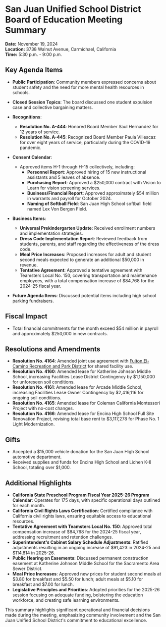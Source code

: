 # San Juan Unified School District Board of Education Meeting Summary

**Date:** November 19, 2024  
**Location:** 3738 Walnut Avenue, Carmichael, California  
**Time:** 5:30 p.m. - 9:00 p.m.

## Key Agenda Items

- **Public Participation**: Community members expressed concerns about student safety and the need for more mental health resources in schools.

- **Closed Session Topics**: The board discussed one student expulsion case and collective bargaining matters.

- **Recognitions**: 
  - **Resolution No. A-444**: Honored Board Member Saul Hernandez for 12 years of service.
  - **Resolution No. A-445**: Recognized Board Member Paula Villescaz for over eight years of service, particularly during the COVID-19 pandemic.

- **Consent Calendar**: 
  - Approved items H-1 through H-15 collectively, including:
    - **Personnel Report**: Approved hiring of 15 new instructional assistants and 5 leaves of absence.
    - **Purchasing Report**: Approved a $250,000 contract with Vision to Learn for vision screening services.
    - **Business/Financial Report**: Approved approximately $54 million in warrants and payroll for October 2024.
    - **Naming of Softball Field**: San Juan High School softball field named Lex Von Bergen Field.

- **Business Items**: 
  - **Universal Prekindergarten Update**: Received enrollment numbers and implementation strategies.
  - **Dress Code Implementation Report**: Reviewed feedback from students, parents, and staff regarding the effectiveness of the dress code.
  - **Meal Price Increases**: Proposed increases for adult and student second meals expected to generate an additional $50,000 in revenue.
  - **Tentative Agreement**: Approved a tentative agreement with Teamsters Local No. 150, covering transportation and maintenance employees, with a total compensation increase of $84,768 for the 2024-25 fiscal year.

- **Future Agenda Items**: Discussed potential items including high school parking fundraisers.

## Fiscal Impact

- Total financial commitments for the month exceed $54 million in payroll and approximately $250,000 in new contracts.

## Resolutions and Amendments

- **Resolution No. 4164**: Amended joint use agreement with [Fulton El-Camino Recreation and Park District](https://www.fultoncaminorec.com/) for shared facility use.
- **Resolution No. 4160**: Amended lease for Katherine Johnson Middle School, increasing Facilities Lease District Contingency by $1,150,000 for unforeseen soil conditions.
- **Resolution No. 4161**: Amended lease for Arcade Middle School, increasing Facilities Lease Owner Contingency by $2,416,116 for ongoing soil conditions.
- **Resolution No. 4165**: Amended lease for Coleman California Montessori Project with no-cost changes.
- **Resolution No. 4166**: Amended lease for Encina High School Full Site Renovation Project, revising total base rent to $3,117,278 for Phase No. 1 Light Modernization.

## Gifts

- Accepted a $15,000 vehicle donation for the San Juan High School automotive department.
- Received supplies and funds for Encina High School and Lichen K-8 School, totaling over $1,000.

## Additional Highlights

- **California State Preschool Program Fiscal Year 2025-26 Program Calendar**: Operates for 175 days, with specific operational days outlined for each month.
- **California Civil Rights Laws Certification**: Certified compliance with California civil rights laws, ensuring equitable access to educational resources.
- **Tentative Agreement with Teamsters Local No. 150**: Approved total compensation increase of $84,768 for the 2024-25 fiscal year, addressing recruitment and retention challenges.
- **Superintendent's Cabinet Salary Schedule Adjustments**: Ratified adjustments resulting in an ongoing increase of $91,423 in 2024-25 and $114,814 in 2025-26.
- **Public Hearing on Easements**: Discussed permanent construction easement at Katherine Johnson Middle School for the Sacramento Area Sewer District.
- **Meal Price Increases**: Approved new prices for student second meals at $3.80 for breakfast and $5.50 for lunch; adult meals at $5.10 for breakfast and $7.00 for lunch.
- **Legislative Principles and Priorities**: Adopted priorities for the 2025-26 session focusing on adequate funding, bolstering the education workforce, and creating safe learning environments.

This summary highlights significant operational and financial decisions made during the meeting, emphasizing community involvement and the San Juan Unified School District's commitment to educational excellence.
